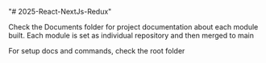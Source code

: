 "# 2025-React-NextJs-Redux" 

Check the Documents folder for project documentation about each module built. 
Each module is set as individual repository and then merged to main

For setup docs and commands, check the root folder
